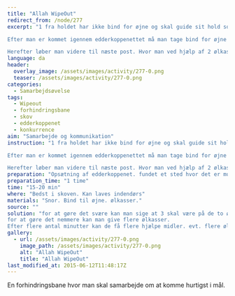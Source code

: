 ```yaml
---
title: "Allah WipeOut"
redirect_from: /node/277
excerpt: "1 fra holdet har ikke bind for øjne og skal guide sit hold som har bind for øjne igennem/over edderkoppenettet.

Efter man er kommet igennem edderkoppenettet må man tage bind for øjne af.

Herefter løber man videre til næste post. Hvor man ved hjælp af 2 ølkasser skal tilbagelægge en distance og/eller krydse en å."
language: da
header:
  overlay_image: /assets/images/activity/277-0.png
  teaser: /assets/images/activity/277-0.png
categories: 
  - Samarbejdsøvelse
tags: 
  - Wipeout
  - forhindringsbane
  - skov
  - edderkoppenet
  - konkurrence
aim: "Samarbejde og kommunikation"
instruction: "1 fra holdet har ikke bind for øjne og skal guide sit hold som har bind for øjne igennem/over edderkoppenettet.

Efter man er kommet igennem edderkoppenettet må man tage bind for øjne af.

Herefter løber man videre til næste post. Hvor man ved hjælp af 2 ølkasser skal tilbagelægge en distance og/eller krydse en å."
preparation: "Opsætning af edderkoppenet. fundet et sted hvor det er muligt at sætte op."
preparation_time: "1 time"
time: "15-20 min"
where: "Bedst i skoven. Kan laves indendørs"
materials: "Snor. Bind til øjne. ølkasser."
source: ""
solution: "for at gøre det svære kan man sige at 3 skal være på de to ølkasser.  
for at gøre det nemmere kan man give flere ølkasser.
Efter flere antal minutter kan de få flere hjælpe midler. evt. flere ølkasser"
gallery:
  - url: /assets/images/activity/277-0.png
    image_path: /assets/images/activity/277-0.png
    alt: "Allah WipeOut"
    title: "Allah WipeOut"
last_modified_at: 2015-06-12T11:48:17Z
---
```

En forhindringsbane hvor man skal samarbejde om at komme hurtigst i mål.
